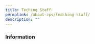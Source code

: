 ```yaml
---
title: Teching Staff
permalink: /about-zps/teaching-staff/
description: ""
---
```

### **Information**